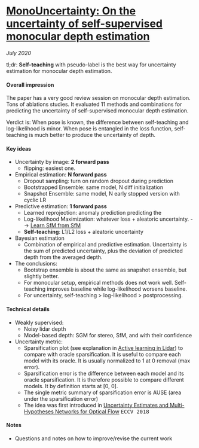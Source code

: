 # [MonoUncertainty: On the uncertainty of self-supervised monocular depth estimation](https://arxiv.org/abs/2005.06209)

_July 2020_

tl;dr: **Self-teaching** with pseudo-label is the best way for uncertainty estimation for monocular depth estimation.

#### Overall impression
The paper has a very good review session on monocular depth estimation. Tons of ablations studies. It evaluated 11 methods and combinations for predicting the uncertainty of self-supervised monocular depth estimation.

Verdict is: When pose is known, the difference between self-teaching and log-likelihood is minor. When pose is entangled in the loss function, self-teaching is much better to produce the uncertainty of depth.

#### Key ideas
- Uncertainty by image: **2 forward pass**
	- flipping: easiest one. 
- Empirical estimation: **N forward pass**
	- Dropout sampling: turn on random dropout during prediction
	- Bootstrapped Ensemble: same model, N diff initialization
	- Snapshot Ensemble: same model, N early stopped version with cyclic LR
- Predictive estimation: **1 forward pass**
	- Learned reprojection: anomaly prediction predicting the 
	- Log-likelihood Maximization: whatever loss + aleatoric uncertainty. --> [Learn SfM from SfM](learn_sfm_from_sfm.md)
	- **Self-teaching**: L1/L2 loss + aleatoric uncertainty
- Bayesian estimation
	- Combination of empirical and predictive estimation. Uncertainty is the sum of predicted uncertainty, plus the deviation of predicted depth from the averaged depth.
- The conclusions:
	- Bootstrap ensemble is about the same as snapshot ensemble, but slightly better.
	- For monocular setup, empirical methods does not work well. Self-teaching improves baseline while log-likelihood worsens baseline.
	- For uncertainty, self-teaching > log-likelihood > postprocessing.

#### Technical details
- Weakly supervised:
	- Noisy lidar depth
	- Model-based depth: SGM for stereo, SfM, and with their confidence
- Uncertainty metric:
	- Sparsification plot (see explanation in [Active learning in Lidar](deep_active_learning_lidar.md)) to compare with oracle sparsification. It is useful to compare each model with its oracle. It is usually normalized to 1 at 0 removal (max error).
	- Sparsification error is the difference between each model and its oracle sparsification. It is therefore possible to compare different models. It by definition starts at [0, 0].
	- The single metric summary of sparsification error is AUSE (area under the sparsification error)
	- The idea was first introduced in [Uncertainty Estimates and Multi-Hypotheses Networks for Optical Flow]() <kbd>ECCV 2018</kbd>

#### Notes
- Questions and notes on how to improve/revise the current work  

